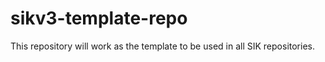 # sikv3-template-repo
This repository will work as the template to be used in all SIK repositories.
